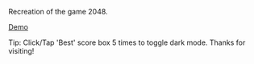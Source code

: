 Recreation of the game 2048.

<a href="https://incognic0.github.io/2048game/">Demo</a>

Tip:
Click/Tap 'Best' score box 5 times to toggle dark mode.
Thanks for visiting!